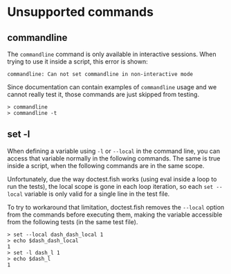 # Unsupported commands

## commandline

The `commandline` command is only available in interactive sessions. When trying to use it inside a script, this error is shown:

    commandline: Can not set commandline in non-interactive mode

Since documentation can contain examples of `commandline` usage and we cannot really test it, those commands are just skipped from testing.

    > commandline
    > commandline -t

## set -l

When defining a variable using `-l` or `--local` in the command line, you can access that variable normally in the following commands. The same is true inside a script, when the following commands are in the same scope.

Unfortunately, due the way doctest.fish works (using eval inside a loop to run the tests), the local scope is gone in each loop iteration, so each `set --local` variable is only valid for a single line in the test file.

To try to workaround that limitation, doctest.fish removes the `--local` option from the commands before executing them, making the variable accessible from the following tests (in the same test file).

    > set --local dash_dash_local 1
    > echo $dash_dash_local
    1
    > set -l dash_l 1
    > echo $dash_l
    1
